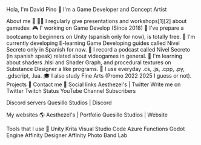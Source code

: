 Hola, I'm David Pino 🥨
I'm a Game Developer and Concept Artist

About me 🏓
👨‍🏫 I regularly give presentations and workshops[1][2] about gamedev.
🎮 I' working on Game Develop (Since 2018)
🚩 I've prepare a bootcamp to beginners on Unity (spanish only for now), is totally free.
📐 I'm currently developing E-learning Game Developing guides called Nivel Secreto only in Spanish for now.
🎤 I record a podcast called Nivel Secreto (in spanish speak) related about videogames in general.
💾 I'm learning about shaders .hlsl and Shader Graph, and procedural textures on Substance Designer a like programs.
💊 I use everyday .cs, .js, .cpp, .py, .gdscript, .lua.
🎓 I also study Fine Arts (Promo 2022 2025 I guess or not).
Projects 💾
Contact me 🤝
Social links
Aesthezel's | Twitter Write me on Twitter Twitch Status YouTube Channel Subscribers

Discord servers
Quesillo Studios | Discord

My websites 🌎
Aesthezel's | Portfolio Quesillo Studios | Website

Tools that I use 🔨
Unity Krita Visual Studio Code Azure Functions Godot Engine Affinity Designer Affinity Photo Band Lab
